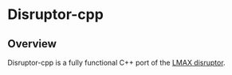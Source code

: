 # Disruptor-cpp

## Overview

Disruptor-cpp is a fully functional C++ port of the [LMAX disruptor](https://lmax-exchange.github.io/disruptor/). 